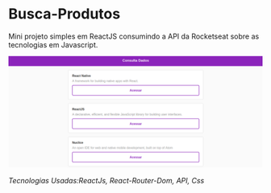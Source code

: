 # Busca-Produtos
Mini projeto simples em ReactJS consumindo a API da Rocketseat sobre as tecnologias em Javascript.

<img src="./src/images/prints/Buscaprints.png">

*Tecnologias Usadas:ReactJs, React-Router-Dom, API, Css*
